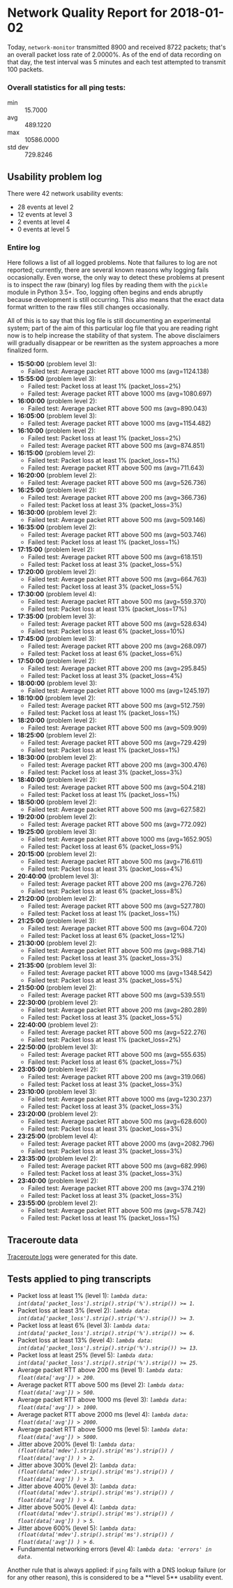 
# Network Quality Report for 2018-01-02

Today, <code>network-monitor</code> transmitted 8900 and received 8722 packets; that's an overall packet loss rate of 2.0000%. As of the end of data recording on that day, the test interval was 5 minutes and each test attempted to transmit 100 packets.

### Overall statistics for all ping tests:

<dl>
<dt>min</dt><dd>15.7000</dd>
<dt>avg</dt><dd>489.1220</dd>
<dt>max</dt><dd>10586.0000</dd>
<dt>std dev</dt><dd>729.8246</dd>
</dl>


## Usability problem log

There were 42 network usability events:

* 28 events at level 2
* 12 events at level 3
* 2 events at level 4
* 0 events at level 5

### Entire log

Here follows a list of all logged problems. Note that failures to log are not reported; currently,
there are several known reasons why logging fails occasionally. Even worse, the only way to detect these problems at
present is to inspect the raw (binary) log files by reading them with the <code>pickle</code> module in Python 3.5+.
Too, logging often begins and ends abruptly because development is still occurring. This also means that the exact
data format written to the raw files still changes occasionally.

All of this is to say that this log file is still documenting an experimental system; part of the aim of this
particular log file that you are reading right now is to help increase the stability of that system. The above
disclaimers will gradually disappear or be rewritten as the system approaches a more finalized form.

<ul>
<li><strong>15:50:00</strong> (problem level 3):
 <ul>
  <li>Failed test: Average packet RTT above 1000 ms (avg=1124.138)</li>
 </ul>
</li>
<li><strong>15:55:00</strong> (problem level 3):
 <ul>
  <li>Failed test: Packet loss at least 1% (packet_loss=2%)</li>
  <li>Failed test: Average packet RTT above 1000 ms (avg=1080.697)</li>
 </ul>
</li>
<li><strong>16:00:00</strong> (problem level 2):
 <ul>
  <li>Failed test: Average packet RTT above 500 ms (avg=890.043)</li>
 </ul>
</li>
<li><strong>16:05:00</strong> (problem level 3):
 <ul>
  <li>Failed test: Average packet RTT above 1000 ms (avg=1154.482)</li>
 </ul>
</li>
<li><strong>16:10:00</strong> (problem level 2):
 <ul>
  <li>Failed test: Packet loss at least 1% (packet_loss=2%)</li>
  <li>Failed test: Average packet RTT above 500 ms (avg=874.851)</li>
 </ul>
</li>
<li><strong>16:15:00</strong> (problem level 2):
 <ul>
  <li>Failed test: Packet loss at least 1% (packet_loss=1%)</li>
  <li>Failed test: Average packet RTT above 500 ms (avg=711.643)</li>
 </ul>
</li>
<li><strong>16:20:00</strong> (problem level 2):
 <ul>
  <li>Failed test: Average packet RTT above 500 ms (avg=526.736)</li>
 </ul>
</li>
<li><strong>16:25:00</strong> (problem level 2):
 <ul>
  <li>Failed test: Average packet RTT above 200 ms (avg=366.736)</li>
  <li>Failed test: Packet loss at least 3% (packet_loss=3%)</li>
 </ul>
</li>
<li><strong>16:30:00</strong> (problem level 2):
 <ul>
  <li>Failed test: Average packet RTT above 500 ms (avg=509.146)</li>
 </ul>
</li>
<li><strong>16:35:00</strong> (problem level 2):
 <ul>
  <li>Failed test: Average packet RTT above 500 ms (avg=503.746)</li>
  <li>Failed test: Packet loss at least 1% (packet_loss=1%)</li>
 </ul>
</li>
<li><strong>17:15:00</strong> (problem level 2):
 <ul>
  <li>Failed test: Average packet RTT above 500 ms (avg=618.151)</li>
  <li>Failed test: Packet loss at least 3% (packet_loss=5%)</li>
 </ul>
</li>
<li><strong>17:20:00</strong> (problem level 2):
 <ul>
  <li>Failed test: Average packet RTT above 500 ms (avg=664.763)</li>
  <li>Failed test: Packet loss at least 3% (packet_loss=5%)</li>
 </ul>
</li>
<li><strong>17:30:00</strong> (problem level 4):
 <ul>
  <li>Failed test: Average packet RTT above 500 ms (avg=559.370)</li>
  <li>Failed test: Packet loss at least 13% (packet_loss=17%)</li>
 </ul>
</li>
<li><strong>17:35:00</strong> (problem level 3):
 <ul>
  <li>Failed test: Average packet RTT above 500 ms (avg=528.634)</li>
  <li>Failed test: Packet loss at least 6% (packet_loss=10%)</li>
 </ul>
</li>
<li><strong>17:45:00</strong> (problem level 3):
 <ul>
  <li>Failed test: Average packet RTT above 200 ms (avg=268.097)</li>
  <li>Failed test: Packet loss at least 6% (packet_loss=6%)</li>
 </ul>
</li>
<li><strong>17:50:00</strong> (problem level 2):
 <ul>
  <li>Failed test: Average packet RTT above 200 ms (avg=295.845)</li>
  <li>Failed test: Packet loss at least 3% (packet_loss=4%)</li>
 </ul>
</li>
<li><strong>18:00:00</strong> (problem level 3):
 <ul>
  <li>Failed test: Average packet RTT above 1000 ms (avg=1245.197)</li>
 </ul>
</li>
<li><strong>18:10:00</strong> (problem level 2):
 <ul>
  <li>Failed test: Average packet RTT above 500 ms (avg=512.759)</li>
  <li>Failed test: Packet loss at least 1% (packet_loss=1%)</li>
 </ul>
</li>
<li><strong>18:20:00</strong> (problem level 2):
 <ul>
  <li>Failed test: Average packet RTT above 500 ms (avg=509.909)</li>
 </ul>
</li>
<li><strong>18:25:00</strong> (problem level 2):
 <ul>
  <li>Failed test: Average packet RTT above 500 ms (avg=729.429)</li>
  <li>Failed test: Packet loss at least 1% (packet_loss=1%)</li>
 </ul>
</li>
<li><strong>18:30:00</strong> (problem level 2):
 <ul>
  <li>Failed test: Average packet RTT above 200 ms (avg=300.476)</li>
  <li>Failed test: Packet loss at least 3% (packet_loss=3%)</li>
 </ul>
</li>
<li><strong>18:40:00</strong> (problem level 2):
 <ul>
  <li>Failed test: Average packet RTT above 500 ms (avg=504.218)</li>
  <li>Failed test: Packet loss at least 1% (packet_loss=1%)</li>
 </ul>
</li>
<li><strong>18:50:00</strong> (problem level 2):
 <ul>
  <li>Failed test: Average packet RTT above 500 ms (avg=627.582)</li>
 </ul>
</li>
<li><strong>19:20:00</strong> (problem level 2):
 <ul>
  <li>Failed test: Average packet RTT above 500 ms (avg=772.092)</li>
 </ul>
</li>
<li><strong>19:25:00</strong> (problem level 3):
 <ul>
  <li>Failed test: Average packet RTT above 1000 ms (avg=1652.905)</li>
  <li>Failed test: Packet loss at least 6% (packet_loss=9%)</li>
 </ul>
</li>
<li><strong>20:15:00</strong> (problem level 2):
 <ul>
  <li>Failed test: Average packet RTT above 500 ms (avg=716.611)</li>
  <li>Failed test: Packet loss at least 3% (packet_loss=4%)</li>
 </ul>
</li>
<li><strong>20:40:00</strong> (problem level 3):
 <ul>
  <li>Failed test: Average packet RTT above 200 ms (avg=276.726)</li>
  <li>Failed test: Packet loss at least 6% (packet_loss=8%)</li>
 </ul>
</li>
<li><strong>21:20:00</strong> (problem level 2):
 <ul>
  <li>Failed test: Average packet RTT above 500 ms (avg=527.780)</li>
  <li>Failed test: Packet loss at least 1% (packet_loss=1%)</li>
 </ul>
</li>
<li><strong>21:25:00</strong> (problem level 3):
 <ul>
  <li>Failed test: Average packet RTT above 500 ms (avg=604.720)</li>
  <li>Failed test: Packet loss at least 6% (packet_loss=12%)</li>
 </ul>
</li>
<li><strong>21:30:00</strong> (problem level 2):
 <ul>
  <li>Failed test: Average packet RTT above 500 ms (avg=988.714)</li>
  <li>Failed test: Packet loss at least 3% (packet_loss=3%)</li>
 </ul>
</li>
<li><strong>21:35:00</strong> (problem level 3):
 <ul>
  <li>Failed test: Average packet RTT above 1000 ms (avg=1348.542)</li>
  <li>Failed test: Packet loss at least 3% (packet_loss=5%)</li>
 </ul>
</li>
<li><strong>21:50:00</strong> (problem level 2):
 <ul>
  <li>Failed test: Average packet RTT above 500 ms (avg=539.551)</li>
 </ul>
</li>
<li><strong>22:30:00</strong> (problem level 2):
 <ul>
  <li>Failed test: Average packet RTT above 200 ms (avg=280.289)</li>
  <li>Failed test: Packet loss at least 3% (packet_loss=5%)</li>
 </ul>
</li>
<li><strong>22:40:00</strong> (problem level 2):
 <ul>
  <li>Failed test: Average packet RTT above 500 ms (avg=522.276)</li>
  <li>Failed test: Packet loss at least 1% (packet_loss=2%)</li>
 </ul>
</li>
<li><strong>22:50:00</strong> (problem level 3):
 <ul>
  <li>Failed test: Average packet RTT above 500 ms (avg=555.635)</li>
  <li>Failed test: Packet loss at least 6% (packet_loss=7%)</li>
 </ul>
</li>
<li><strong>23:05:00</strong> (problem level 2):
 <ul>
  <li>Failed test: Average packet RTT above 200 ms (avg=319.066)</li>
  <li>Failed test: Packet loss at least 3% (packet_loss=3%)</li>
 </ul>
</li>
<li><strong>23:10:00</strong> (problem level 3):
 <ul>
  <li>Failed test: Average packet RTT above 1000 ms (avg=1230.237)</li>
  <li>Failed test: Packet loss at least 3% (packet_loss=3%)</li>
 </ul>
</li>
<li><strong>23:20:00</strong> (problem level 2):
 <ul>
  <li>Failed test: Average packet RTT above 500 ms (avg=628.600)</li>
  <li>Failed test: Packet loss at least 3% (packet_loss=3%)</li>
 </ul>
</li>
<li><strong>23:25:00</strong> (problem level 4):
 <ul>
  <li>Failed test: Average packet RTT above 2000 ms (avg=2082.796)</li>
  <li>Failed test: Packet loss at least 3% (packet_loss=3%)</li>
 </ul>
</li>
<li><strong>23:35:00</strong> (problem level 2):
 <ul>
  <li>Failed test: Average packet RTT above 500 ms (avg=682.996)</li>
  <li>Failed test: Packet loss at least 3% (packet_loss=3%)</li>
 </ul>
</li>
<li><strong>23:40:00</strong> (problem level 2):
 <ul>
  <li>Failed test: Average packet RTT above 200 ms (avg=374.219)</li>
  <li>Failed test: Packet loss at least 3% (packet_loss=3%)</li>
 </ul>
</li>
<li><strong>23:55:00</strong> (problem level 2):
 <ul>
  <li>Failed test: Average packet RTT above 500 ms (avg=578.742)</li>
  <li>Failed test: Packet loss at least 1% (packet_loss=1%)</li>
 </ul>
</li>
</ul>

## Traceroute data

<a href="reports/2018/06/2018-01-02-traceroute.md">Traceroute logs</a> were generated for this date.



## Tests applied to ping transcripts

<ul>
 <li>Packet loss at least 1% (level 1): <i><code>lambda data: int(data['packet_loss'].strip().strip('%').strip()) >= 1</code></i>.</li>
 <li>Packet loss at least 3% (level 2): <i><code>lambda data: int(data['packet_loss'].strip().strip('%').strip()) >= 3</code></i>.</li>
 <li>Packet loss at least 6% (level 3): <i><code>lambda data: int(data['packet_loss'].strip().strip('%').strip()) >= 6</code></i>.</li>
 <li>Packet loss at least 13% (level 4): <i><code>lambda data: int(data['packet_loss'].strip().strip('%').strip()) >= 13</code></i>.</li>
 <li>Packet loss at least 25% (level 5): <i><code>lambda data: int(data['packet_loss'].strip().strip('%').strip()) >= 25</code></i>.</li>
 <li>Average packet RTT above 200 ms (level 1): <i><code>lambda data: float(data['avg']) > 200</code></i>.</li>
 <li>Average packet RTT above 500 ms (level 2): <i><code>lambda data: float(data['avg']) > 500</code></i>.</li>
 <li>Average packet RTT above 1000 ms (level 3): <i><code>lambda data: float(data['avg']) > 1000</code></i>.</li>
 <li>Average packet RTT above 2000 ms (level 4): <i><code>lambda data: float(data['avg']) > 2000</code></i>.</li>
 <li>Average packet RTT above 5000 ms (level 5): <i><code>lambda data: float(data['avg']) > 5000</code></i>.</li>
 <li>Jitter above 200% (level 1): <i><code>lambda data: (float(data['mdev'].strip().strip('ms').strip()) / float(data['avg']) ) > 2</code></i>.</li>
 <li>Jitter above 300% (level 2): <i><code>lambda data: (float(data['mdev'].strip().strip('ms').strip()) / float(data['avg']) ) > 3</code></i>.</li>
 <li>Jitter above 400% (level 3): <i><code>lambda data: (float(data['mdev'].strip().strip('ms').strip()) / float(data['avg']) ) > 4</code></i>.</li>
 <li>Jitter above 500% (level 4): <i><code>lambda data: (float(data['mdev'].strip().strip('ms').strip()) / float(data['avg']) ) > 5</code></i>.</li>
 <li>Jitter above 600% (level 5): <i><code>lambda data: (float(data['mdev'].strip().strip('ms').strip()) / float(data['avg']) ) > 6</code></i>.</li>
 <li>Fundamental networking errors (level 4): <i><code>lambda data: 'errors' in data</code></i>.</li>
</ul>
Another rule that is always applied: if <code>ping</code> fails with a DNS lookup failure (or for any other reason), this is considered to be a **level 5** usability event.
